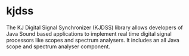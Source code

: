 # kjdss
The KJ Digital Signal Synchronizer (KJDSS) library allows developers of Java Sound based applications to implement real time digital signal processors like scopes and spectrum analysers. It includes an all Java scope and spectrum analyser component.

